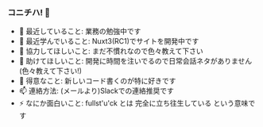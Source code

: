 ### コニチハ! 👋
- 🔭 最近していること: 業務の勉強中です
- 🌱 最近学んでいること: Nuxt3(RC1)でサイトを開発中です
- 👯 協力してほしいこと: まだ不慣れなので色々教えて下さい
- 🤔 助けてほしいこと: 開発に時間を注いでるので日常会話ネタがありません(色々教えて下さい!)
- 💬 得意なこと: 新しいコード書くのが特に好きです
- 📫 連絡方法: (メールより)Slackでの連絡推奨です
- ⚡ なにか面白いこと: fullst'u'ck とは 完全に立ち往生している という意味です
